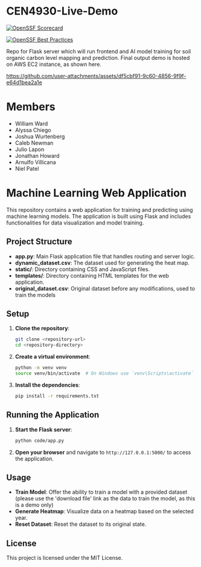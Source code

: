 # CEN4930-Live-Demo
[![OpenSSF Scorecard](https://api.securityscorecards.dev/projects/github.com/wcward3302/CEN4930-Live-Demo/badge)](https://securityscorecards.dev/viewer/?uri=github.com/wcward3302/CEN4930-Live-Demo)

[![OpenSSF Best Practices](https://www.bestpractices.dev/projects/10328/badge)](https://www.bestpractices.dev/projects/10328)

Repo for Flask server which will run frontend and AI model training for soil organic carbon level mapping and prediction. Final output demo is hosted on AWS EC2 instance, as shown here.

https://github.com/user-attachments/assets/df5cbf91-9c60-4856-9f9f-e64d1bea2a1e



# Members
- William Ward
- Alyssa Chiego
- Joshua Wurtenberg
- Caleb Newman
- Julio Lapon
- Jonathan Howard
- Arnulfo Villicana
- Niel Patel

# Machine Learning Web Application

This repository contains a web application for training and predicting using machine learning models. The application is built using Flask and includes functionalities for data visualization and model training.

## Project Structure

- **app.py**: Main Flask application file that handles routing and server logic.
- **dynamic_dataset.csv**: The dataset used for generating the heat map.
- **static/**: Directory containing CSS and JavaScript files.
- **templates/**: Directory containing HTML templates for the web application.
- **original_dataset.csv**: Original dataset before any modifications, used to train the models

## Setup

1. **Clone the repository**:
    ```sh
    git clone <repository-url>
    cd <repository-directory>
    ```

2. **Create a virtual environment**:
    ```sh
    python -m venv venv
    source venv/bin/activate  # On Windows use `venv\Scripts\activate` or .\venv\Scripts\activate
    ```

3. **Install the dependencies**:
    ```sh
    pip install -r requirements.txt
    ```

## Running the Application

1. **Start the Flask server**:
    ```sh
    python code/app.py
    ```

2. **Open your browser** and navigate to `http://127.0.0.1:5000/` to access the application.

## Usage
- **Train Model**: Offer the ability to train a model with a provided dataset (please use the 'download file' link as the data to train the model, as this is a demo only)
- **Generate Heatmap**: Visualize data on a heatmap based on the selected year.
- **Reset Dataset**: Reset the dataset to its original state.

## License

This project is licensed under the MIT License.
